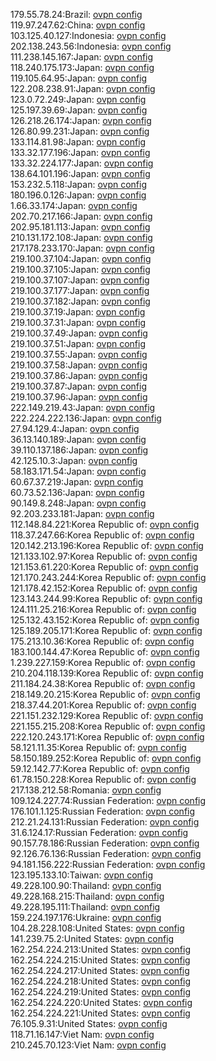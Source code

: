 179.55.78.24:Brazil: [ovpn config](vpn/179_55_78_24.ovpn)  
119.97.247.62:China: [ovpn config](vpn/119_97_247_62.ovpn)  
103.125.40.127:Indonesia: [ovpn config](vpn/103_125_40_127.ovpn)  
202.138.243.56:Indonesia: [ovpn config](vpn/202_138_243_56.ovpn)  
111.238.145.167:Japan: [ovpn config](vpn/111_238_145_167.ovpn)  
118.240.175.173:Japan: [ovpn config](vpn/118_240_175_173.ovpn)  
119.105.64.95:Japan: [ovpn config](vpn/119_105_64_95.ovpn)  
122.208.238.91:Japan: [ovpn config](vpn/122_208_238_91.ovpn)  
123.0.72.249:Japan: [ovpn config](vpn/123_0_72_249.ovpn)  
125.197.39.69:Japan: [ovpn config](vpn/125_197_39_69.ovpn)  
126.218.26.174:Japan: [ovpn config](vpn/126_218_26_174.ovpn)  
126.80.99.231:Japan: [ovpn config](vpn/126_80_99_231.ovpn)  
133.114.81.98:Japan: [ovpn config](vpn/133_114_81_98.ovpn)  
133.32.177.196:Japan: [ovpn config](vpn/133_32_177_196.ovpn)  
133.32.224.177:Japan: [ovpn config](vpn/133_32_224_177.ovpn)  
138.64.101.196:Japan: [ovpn config](vpn/138_64_101_196.ovpn)  
153.232.5.118:Japan: [ovpn config](vpn/153_232_5_118.ovpn)  
180.196.0.126:Japan: [ovpn config](vpn/180_196_0_126.ovpn)  
1.66.33.174:Japan: [ovpn config](vpn/1_66_33_174.ovpn)  
202.70.217.166:Japan: [ovpn config](vpn/202_70_217_166.ovpn)  
202.95.181.113:Japan: [ovpn config](vpn/202_95_181_113.ovpn)  
210.131.172.108:Japan: [ovpn config](vpn/210_131_172_108.ovpn)  
217.178.233.170:Japan: [ovpn config](vpn/217_178_233_170.ovpn)  
219.100.37.104:Japan: [ovpn config](vpn/219_100_37_104.ovpn)  
219.100.37.105:Japan: [ovpn config](vpn/219_100_37_105.ovpn)  
219.100.37.107:Japan: [ovpn config](vpn/219_100_37_107.ovpn)  
219.100.37.177:Japan: [ovpn config](vpn/219_100_37_177.ovpn)  
219.100.37.182:Japan: [ovpn config](vpn/219_100_37_182.ovpn)  
219.100.37.19:Japan: [ovpn config](vpn/219_100_37_19.ovpn)  
219.100.37.31:Japan: [ovpn config](vpn/219_100_37_31.ovpn)  
219.100.37.49:Japan: [ovpn config](vpn/219_100_37_49.ovpn)  
219.100.37.51:Japan: [ovpn config](vpn/219_100_37_51.ovpn)  
219.100.37.55:Japan: [ovpn config](vpn/219_100_37_55.ovpn)  
219.100.37.58:Japan: [ovpn config](vpn/219_100_37_58.ovpn)  
219.100.37.86:Japan: [ovpn config](vpn/219_100_37_86.ovpn)  
219.100.37.87:Japan: [ovpn config](vpn/219_100_37_87.ovpn)  
219.100.37.96:Japan: [ovpn config](vpn/219_100_37_96.ovpn)  
222.149.219.43:Japan: [ovpn config](vpn/222_149_219_43.ovpn)  
222.224.222.136:Japan: [ovpn config](vpn/222_224_222_136.ovpn)  
27.94.129.4:Japan: [ovpn config](vpn/27_94_129_4.ovpn)  
36.13.140.189:Japan: [ovpn config](vpn/36_13_140_189.ovpn)  
39.110.137.186:Japan: [ovpn config](vpn/39_110_137_186.ovpn)  
42.125.10.3:Japan: [ovpn config](vpn/42_125_10_3.ovpn)  
58.183.171.54:Japan: [ovpn config](vpn/58_183_171_54.ovpn)  
60.67.37.219:Japan: [ovpn config](vpn/60_67_37_219.ovpn)  
60.73.52.136:Japan: [ovpn config](vpn/60_73_52_136.ovpn)  
90.149.8.248:Japan: [ovpn config](vpn/90_149_8_248.ovpn)  
92.203.233.181:Japan: [ovpn config](vpn/92_203_233_181.ovpn)  
112.148.84.221:Korea Republic of: [ovpn config](vpn/112_148_84_221.ovpn)  
118.37.247.66:Korea Republic of: [ovpn config](vpn/118_37_247_66.ovpn)  
120.142.213.196:Korea Republic of: [ovpn config](vpn/120_142_213_196.ovpn)  
121.133.102.97:Korea Republic of: [ovpn config](vpn/121_133_102_97.ovpn)  
121.153.61.220:Korea Republic of: [ovpn config](vpn/121_153_61_220.ovpn)  
121.170.243.244:Korea Republic of: [ovpn config](vpn/121_170_243_244.ovpn)  
121.178.42.152:Korea Republic of: [ovpn config](vpn/121_178_42_152.ovpn)  
123.143.244.99:Korea Republic of: [ovpn config](vpn/123_143_244_99.ovpn)  
124.111.25.216:Korea Republic of: [ovpn config](vpn/124_111_25_216.ovpn)  
125.132.43.152:Korea Republic of: [ovpn config](vpn/125_132_43_152.ovpn)  
125.189.205.171:Korea Republic of: [ovpn config](vpn/125_189_205_171.ovpn)  
175.213.10.36:Korea Republic of: [ovpn config](vpn/175_213_10_36.ovpn)  
183.100.144.47:Korea Republic of: [ovpn config](vpn/183_100_144_47.ovpn)  
1.239.227.159:Korea Republic of: [ovpn config](vpn/1_239_227_159.ovpn)  
210.204.118.139:Korea Republic of: [ovpn config](vpn/210_204_118_139.ovpn)  
211.184.24.38:Korea Republic of: [ovpn config](vpn/211_184_24_38.ovpn)  
218.149.20.215:Korea Republic of: [ovpn config](vpn/218_149_20_215.ovpn)  
218.37.44.201:Korea Republic of: [ovpn config](vpn/218_37_44_201.ovpn)  
221.151.232.129:Korea Republic of: [ovpn config](vpn/221_151_232_129.ovpn)  
221.155.215.208:Korea Republic of: [ovpn config](vpn/221_155_215_208.ovpn)  
222.120.243.171:Korea Republic of: [ovpn config](vpn/222_120_243_171.ovpn)  
58.121.11.35:Korea Republic of: [ovpn config](vpn/58_121_11_35.ovpn)  
58.150.189.252:Korea Republic of: [ovpn config](vpn/58_150_189_252.ovpn)  
59.12.142.77:Korea Republic of: [ovpn config](vpn/59_12_142_77.ovpn)  
61.78.150.228:Korea Republic of: [ovpn config](vpn/61_78_150_228.ovpn)  
217.138.212.58:Romania: [ovpn config](vpn/217_138_212_58.ovpn)  
109.124.227.74:Russian Federation: [ovpn config](vpn/109_124_227_74.ovpn)  
176.101.1.125:Russian Federation: [ovpn config](vpn/176_101_1_125.ovpn)  
212.21.24.131:Russian Federation: [ovpn config](vpn/212_21_24_131.ovpn)  
31.6.124.17:Russian Federation: [ovpn config](vpn/31_6_124_17.ovpn)  
90.157.78.186:Russian Federation: [ovpn config](vpn/90_157_78_186.ovpn)  
92.126.76.136:Russian Federation: [ovpn config](vpn/92_126_76_136.ovpn)  
94.181.156.222:Russian Federation: [ovpn config](vpn/94_181_156_222.ovpn)  
123.195.133.10:Taiwan: [ovpn config](vpn/123_195_133_10.ovpn)  
49.228.100.90:Thailand: [ovpn config](vpn/49_228_100_90.ovpn)  
49.228.168.215:Thailand: [ovpn config](vpn/49_228_168_215.ovpn)  
49.228.195.111:Thailand: [ovpn config](vpn/49_228_195_111.ovpn)  
159.224.197.176:Ukraine: [ovpn config](vpn/159_224_197_176.ovpn)  
104.28.228.108:United States: [ovpn config](vpn/104_28_228_108.ovpn)  
141.239.75.2:United States: [ovpn config](vpn/141_239_75_2.ovpn)  
162.254.224.213:United States: [ovpn config](vpn/162_254_224_213.ovpn)  
162.254.224.215:United States: [ovpn config](vpn/162_254_224_215.ovpn)  
162.254.224.217:United States: [ovpn config](vpn/162_254_224_217.ovpn)  
162.254.224.218:United States: [ovpn config](vpn/162_254_224_218.ovpn)  
162.254.224.219:United States: [ovpn config](vpn/162_254_224_219.ovpn)  
162.254.224.220:United States: [ovpn config](vpn/162_254_224_220.ovpn)  
162.254.224.221:United States: [ovpn config](vpn/162_254_224_221.ovpn)  
76.105.9.31:United States: [ovpn config](vpn/76_105_9_31.ovpn)  
118.71.16.147:Viet Nam: [ovpn config](vpn/118_71_16_147.ovpn)  
210.245.70.123:Viet Nam: [ovpn config](vpn/210_245_70_123.ovpn)  
